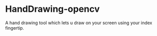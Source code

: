 # HandDrawing-opencv
A hand drawing tool which lets u draw on your screen using your index fingertip.
